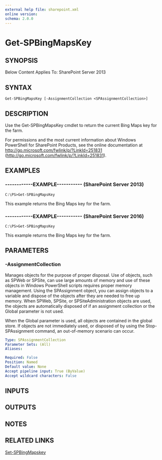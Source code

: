 ```yaml
---
external help file: sharepoint.xml
online version: 
schema: 2.0.0
---
```


# Get-SPBingMapsKey

## SYNOPSIS
Below Content Applies To: SharePoint Server 2013

## SYNTAX

```
Get-SPBingMapsKey [-AssignmentCollection <SPAssignmentCollection>]
```

## DESCRIPTION
Use the Get-SPBingMapsKey cmdlet to return the current Bing Maps key for the farm.

For permissions and the most current information about Windows PowerShell for SharePoint Products, see the online documentation at http://go.microsoft.com/fwlink/p/?LinkId=251831 (http://go.microsoft.com/fwlink/p/?LinkId=251831).

## EXAMPLES

### ------------EXAMPLE----------- (SharePoint Server 2013)
```
C:\PS>Get-SPBingMapsKey
```

This example returns the Bing Maps key for the farm.

### ------------EXAMPLE----------- (SharePoint Server 2016)
```
C:\PS>Get-SPBingMapsKey
```

This example returns the Bing Maps key for the farm.

## PARAMETERS

### -AssignmentCollection
Manages objects for the purpose of proper disposal.
Use of objects, such as SPWeb or SPSite, can use large amounts of memory and use of these objects in Windows PowerShell scripts requires proper memory management.
Using the SPAssignment object, you can assign objects to a variable and dispose of the objects after they are needed to free up memory.
When SPWeb, SPSite, or SPSiteAdministration objects are used, the objects are automatically disposed of if an assignment collection or the Global parameter is not used.

When the Global parameter is used, all objects are contained in the global store.
If objects are not immediately used, or disposed of by using the Stop-SPAssignment command, an out-of-memory scenario can occur.

```yaml
Type: SPAssignmentCollection
Parameter Sets: (All)
Aliases: 

Required: False
Position: Named
Default value: None
Accept pipeline input: True (ByValue)
Accept wildcard characters: False
```

## INPUTS

## OUTPUTS

## NOTES

## RELATED LINKS

[Set-SPBingMapskey]()

